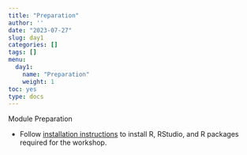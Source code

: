 ```yaml
---
title: "Preparation"
author: ''
date: "2023-07-27"
slug: day1
categories: []
tags: []
menu:
  day1:
    name: "Preparation"
    weight: 1
toc: yes
type: docs
---
```


Module Preparation 

* Follow [installation instructions](https://decision-modeling-cdc-2022-23.netlify.app/prework/getting-started/) to install R, RStudio, and R packages required for the workshop.









